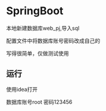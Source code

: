 # SpringBoot

本地新建数据库web_pj,导入sql

配置文件中将数据库账号密码改成自己的

写得很简单，仅做测试使用

## 运行

使用idea打开

数据库账号root
密码123456
